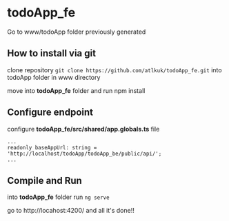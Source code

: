 # todoApp_fe

Go to www/todoApp folder previously generated

## How to install via git
clone repository `git clone https://github.com/atlkuk/todoApp_fe.git` into todoApp folder in www directory

move into **todoApp_fe** folder and run npm install

## Configure endpoint

configure **todoApp_fe/src/shared/app.globals.ts** file
```
...
readonly baseAppUrl: string = 'http://localhost/todoApp/todoApp_be/public/api/';
...
```

## Compile and Run
into **todoApp_fe** folder run `ng serve`

go to http://locahost:4200/ and all it's done!!
